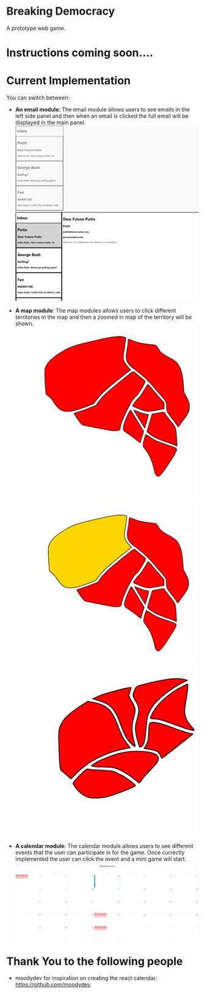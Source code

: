 Breaking Democracy
=
A prototype web game.

Instructions coming soon....
========

Current Implementation
=
You can switch between:
* **An email module**: The email module allows users to see emails in the left side panel and then when an email is clicked the full email will be displayed in the main panel.
![Inbox](/UsercaseImages/StartingInbox.PNG)
![EmailSelected](/UsercaseImages/SelectedEmail.PNG)
* **A map module**: The map modules allows users to click different territories in the map and then a zoomed in map of the territory will be shown.
![Map](/UsercaseImages/initialMap.PNG)
![SelectedDistrict](/UsercaseImages/selected.png)
![District1](/UsercaseImages/districtOne.PNG)

* **A calendar module**: The calendar module allows users to see different events that the user can participate in for the game. Once currectly implemented the user can click the event and a mini game will start.
![Calendar](/UsercaseImages/calendar.PNG)

Thank You to the following people
=
* moodydev for inspiration on creating the react calendar: https://github.com/moodydev
